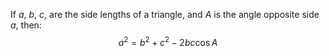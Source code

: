 If $a$, $b$, $c$, are the side lengths of a triangle, and $A$ is the
angle opposite side $a$, then: $$a^2=b^2+c^2-2bc \cos{A}$$
